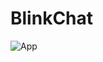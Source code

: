 # BlinkChat
![App](https://github.com/zainashraf1562/BlinkChat/assets/155921778/1e3e2256-7b28-413b-a26d-9fb2543588b9)
